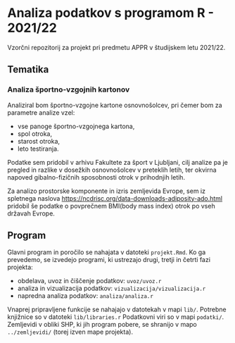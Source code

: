 # Analiza podatkov s programom R - 2021/22

Vzorčni repozitorij za projekt pri predmetu APPR v študijskem letu 2021/22. 

## Tematika

### Analiza športno-vzgojnih kartonov

Analiziral bom športno-vzgojne kartone osnovnošolcev, pri čemer bom za parametre analize vzel:
- vse panoge športno-vzgojnega kartona,
- spol otroka,
- starost otroka,
- leto testiranja.

Podatke sem pridobil v arhivu Fakultete za šport v Ljubljani, cilj analize pa je pregled in razlike v dosežkih osnovnošolcev
v preteklih letih,
ter okvirna napoved gibalno-fizičnih sposobnosti otrok v prihodnjih letih.

Za analizo prostorske komponente in izris zemljevida Evrope, sem iz spletnega naslova https://ncdrisc.org/data-downloads-adiposity-ado.html
pridobil še podatke o povprečnem BMI(body mass index) otrok po vseh državah Evrope.

## Program

Glavni program in poročilo se nahajata v datoteki `projekt.Rmd`.
Ko ga prevedemo, se izvedejo programi, ki ustrezajo drugi, tretji in četrti fazi projekta:

* obdelava, uvoz in čiščenje podatkov: `uvoz/uvoz.r`
* analiza in vizualizacija podatkov: `vizualizacija/vizualizacija.r`
* napredna analiza podatkov: `analiza/analiza.r`

Vnaprej pripravljene funkcije se nahajajo v datotekah v mapi `lib/`.
Potrebne knjižnice so v datoteki `lib/libraries.r`
Podatkovni viri so v mapi `podatki/`.
Zemljevidi v obliki SHP, ki jih program pobere,
se shranijo v mapo `../zemljevidi/` (torej izven mape projekta).
